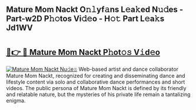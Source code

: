 ## Mature Mom Nackt O𝚗𝚕yf𝚊ns L𝚎a𝚔ed N𝚞𝚍es - Part-w2D P𝚑𝚘tos Vi𝚍𝚎o - H𝚘𝚝 Part L𝚎a𝚔s Jd1WV

# <h2><a href="http://kf1be7.oniu.top/?m=Mature+Mom+Nackt">🔗👉 🔴 Mature Mom Nackt P𝚑ot𝚘𝚜 V𝚒d𝚎o</a></h2>

[![Mature Mom Nackt Nu𝚍e𝚜](https://i.imgur.com/0qMVB7G.gif)](http://kf1be7.oniu.top/?m=Mature+Mom+Nackt)
Web-based artist and dance collaborator Mature Mom Nackt, recognized for creating and disseminating dance and lifestyle content via solo and collaborative dance performances and short videos. The public persona of Mature Mom Nackt is defined by its friendly and relatable nature, but the mysteries of his private life remain a tantalizing enigma.  
